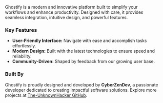 
Ghostify is a modern and innovative platform built to simplify your workflows and enhance productivity. Designed with care, it provides seamless integration, intuitive design, and powerful features.

### Key Features
- **User-Friendly Interface:** Navigate with ease and accomplish tasks effortlessly.
- **Modern Design:** Built with the latest technologies to ensure speed and reliability.
- **Community-Driven:** Shaped by feedback from our growing user base.

### Built By
Ghostify is proudly designed and developed by **CyberZenDev**, a passionate developer dedicated to creating impactful software solutions. Explore more projects at [The-UnknownHacker GitHub](https://github.com/The-UnknownHacker).
